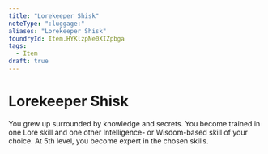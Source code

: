 ```yaml
---
title: "Lorekeeper Shisk"
noteType: ":luggage:"
aliases: "Lorekeeper Shisk"
foundryId: Item.HYKlzpNe0XIZpbga
tags:
  - Item
draft: true
---
```


# Lorekeeper Shisk

You grew up surrounded by knowledge and secrets. You become trained in one Lore skill and one other Intelligence- or Wisdom-based skill of your choice. At 5th level, you become expert in the chosen skills.
